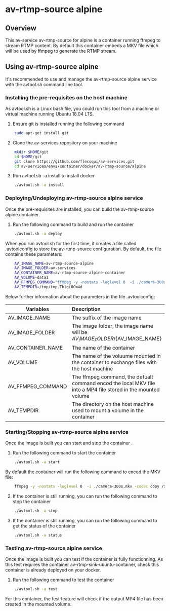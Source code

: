 # av-rtmp-source alpine

## Overview
This av-service av-rtmp-source for alpine is a container running ffmpeg to stream RTMP content.
By default this container embeds a MKV file which will be used by ffmpeg to generate the RTMP stream.

## Using av-rtmp-source alpine
It's recommended to use and manage the av-rtmp-source alpine service with the avtool.sh command line tool.

### Installing the pre-requisites on the host machine
As avtool.sh is a Linux bash file, you could run this tool from a machine or virtual machine running Ubuntu 18.04 LTS.

1. Ensure git is installed running the following command

```bash
    sudo apt-get install git
```

2. Clone the av-services repository on your machine

```bash
    mkdir $HOME/git
    cd $HOME/git
    git clone https://github.com/flecoqui/av-services.git
    cd av-services/envs/container/docker/av-rtmp-source/alpine 
```
3. Run avtool.sh -a install to install docker 

```bash
    ./avtool.sh -a install
```

### Deploying/Undeploying av-rtmp-source alpine service
Once the pre-requisites are installed, you can build the av-rtmp-source alpine container.


1. Run the following command to build and run the container

```bash
    ./avtool.sh -a deploy
```

When you run avtool.sh for the first time, it creates a file called .avtoolconfig to store the av-rtmp-source configuration. By default, the file contains these parameters:

```bash
    AV_IMAGE_NAME=av-rtmp-source-alpine
    AV_IMAGE_FOLDER=av-services
    AV_CONTAINER_NAME=av-rtmp-source-alpine-container
    AV_VOLUME=data1
    AV_FFMPEG_COMMAND="ffmpeg -y -nostats -loglevel 0  -i ./camera-300s.mkv -codec copy /data1/camera-300s.mp4"
    AV_TEMPDIR=/tmp/tmp.TblgL0Cm4d
```

Below further information about the parameters in the file .avtoolconfig:

| Variables | Description |
| ---------------------|:-------------|
| AV_IMAGE_NAME | The suffix of the image name   |
| AV_IMAGE_FOLDER | The image folder, the image name will be ${AV_IMAGE_FOLDER}/${AV_IMAGE_NAME}  |
| AV_CONTAINER_NAME | The name of the container  |
| AV_VOLUME | The name of the voluume mounted in the container to exchange files with the host machine  |
| AV_FFMPEG_COMMAND | The ffmpeg command, the defualt command encod the local MKV file into a MP4 file stored in the mounted volume  |
| AV_TEMPDIR | The directory on the host machine used to mount a volume in the container |



### Starting/Stopping av-rtmp-source alpine service
Once the image is built you can start and stop the container .


1. Run the following command to start the container

```bash
    ./avtool.sh -a start
```
By default the container will run the following command to encod the MKV file:


```bash
    ffmpeg -y -nostats -loglevel 0  -i ./camera-300s.mkv -codec copy /${AV_VOLUME}/camera-300s.mp4
```


2. If the container is still running, you can run the following command to stop the container

```bash
    ./avtool.sh -a stop
```

3. If the container is still running, you can run the following command to get the status of the container

```bash
    ./avtool.sh -a status
```

### Testing av-rtmp-source alpine service
Once the image is built you can test if the container is fully functionning.
As this test requires the container av-rtmp-sink-ubuntu-container, check this container is already deployed on your docker.

1. Run the following command to test the container

```bash
    ./avtool.sh -a test
```

For this container, the test feature will check if the output MP4 file has been created in the mounted volume.



